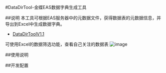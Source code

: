 #DataDirTool-金蝶EAS数据字典生成工具



##说明
本工具可根据EAS服务器中的元数据文件，获得数据表的元数据信息，并导出到Excel中生成数据字典。</br>
* [DataDirToolV1.1](https://github.com/maobuji/DataDirTool/releases/download/1.0/DataDirTool1.0.zip)

可使用Excel的数据筛选功能，查看自己关注的数据表
![image](./doc/demo.png)

##使用说明



##开发配置





